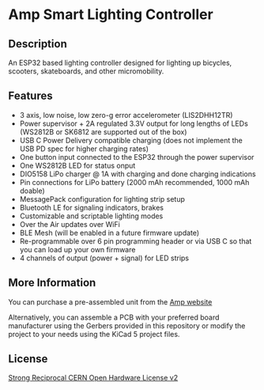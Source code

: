 # Amp Smart Lighting Controller

## Description

An ESP32 based lighting controller designed for lighting up bicycles, scooters, skateboards, and other micromobility.

## Features

* 3 axis, low noise, low zero-g error accelerometer (LIS2DHH12TR)
* Power supervisor + 2A regulated 3.3V output for long lengths of LEDs (WS2812B or SK6812 are supported out of the box)
* USB C Power Delivery compatible charging (does not implement the USB PD spec for higher charging rates)
* One button input connected to the ESP32 through the power supervisor
* One WS2812B LED for status onput
* DIO5158 LiPo charger @ 1A with charging and done charging indications
* Pin connections for LiPo battery (2000 mAh recommended, 1000 mAh doable)
* MessagePack configuration for lighting strip setup
* Bluetooth LE for signaling indicators, brakes
* Customizable and scriptable lighting modes
* Over the Air updates over WiFi
* BLE Mesh (will be enabled in a future firmware update)
* Re-programmable over 6 pin programming header or via USB C so that you can load up your own firmware
* 4 channels of output (power + signal) for LED strips

## More Information

You can purchase a pre-assembled unit from the [Amp website](https://ridewithamp.com/store/amp-beta-0.5)

Alternatively, you can assemble a PCB with your preferred board manufacturer using the Gerbers provided in this repository or modify the project to your needs using the KiCad 5 project files.

## License

[Strong Reciprocal CERN Open Hardware License v2](License.md)
